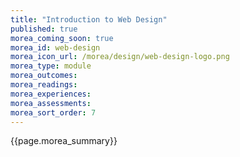 ```yaml
---
title: "Introduction to Web Design"
published: true
morea_coming_soon: true
morea_id: web-design
morea_icon_url: /morea/design/web-design-logo.png
morea_type: module
morea_outcomes:
morea_readings:
morea_experiences:
morea_assessments:
morea_sort_order: 7
---
```


{{page.morea_summary}}
